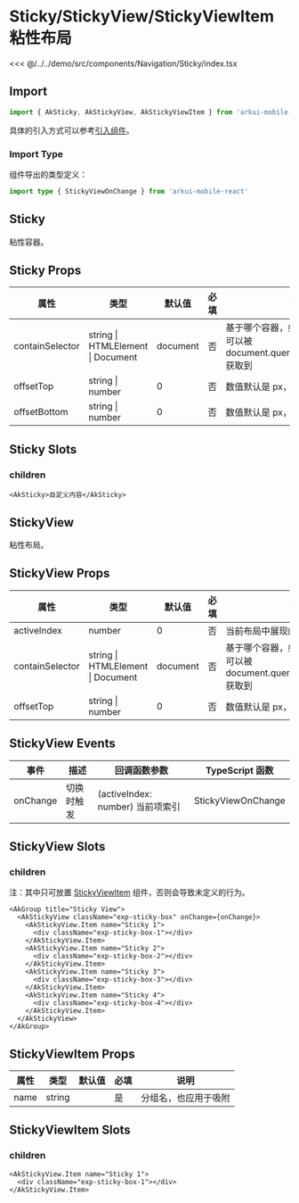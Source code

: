 # Sticky/StickyView/StickyViewItem 粘性布局

<CodeDemo name="Sticky">

<<< @/../../demo/src/components/Navigation/Sticky/index.tsx

</CodeDemo>

## Import

```js
import { AkSticky, AkStickyView, AkStickyViewItem } from 'arkui-mobile-react'
```

具体的引入方式可以参考[引入组件](../guide/import.md)。

### Import Type

组件导出的类型定义：

```ts
import type { StickyViewOnChange } from 'arkui-mobile-react'
```

## Sticky

粘性容器。

## Sticky Props

| 属性            | 类型                              | 默认值   | 必填 | 说明                                                                            |
| --------------- | --------------------------------- | -------- | ---- | ------------------------------------------------------------------------------- |
| containSelector | string \| HTMLElement \| Document | document | 否   | 基于哪个容器，如果是 string，则为可以被 document.querySelector(selector) 获取到 |
| offsetTop       | string \| number                  | 0        | 否   | 数值默认是 px，也支持 vw/vh                                                     |
| offsetBottom    | string \| number                  | 0        | 否   | 数值默认是 px，也支持 vw/vh                                                     |

## Sticky Slots

### children

```tsx
<AkSticky>自定义内容</AkSticky>
```

## StickyView

粘性布局。

## StickyView Props

| 属性            | 类型                              | 默认值   | 必填 | 说明                                                                            |
| --------------- | --------------------------------- | -------- | ---- | ------------------------------------------------------------------------------- |
| activeIndex     | number                            | 0        | 否   | 当前布局中展现的子项 index                                                      |
| containSelector | string \| HTMLElement \| Document | document | 否   | 基于哪个容器，如果是 string，则为可以被 document.querySelector(selector) 获取到 |
| offsetTop       | string \| number                  | 0        | 否   | 数值默认是 px，也支持 vw/vh                                                     |

## StickyView Events

| 事件     | 描述       | 回调函数参数                     | TypeScript 函数    |
| -------- | ---------- | -------------------------------- | ------------------ |
| onChange | 切换时触发 | (activeIndex: number) 当前项索引 | StickyViewOnChange |

## StickyView Slots

### children

注：其中只可放置 [StickyViewItem](./Sticky.md#stickyviewitem-props) 组件，否则会导致未定义的行为。

```tsx
<AkGroup title="Sticky View">
  <AkStickyView className="exp-sticky-box" onChange={onChange}>
    <AkStickyView.Item name="Sticky 1">
      <div className="exp-sticky-box-1"></div>
    </AkStickyView.Item>
    <AkStickyView.Item name="Sticky 2">
      <div className="exp-sticky-box-2"></div>
    </AkStickyView.Item>
    <AkStickyView.Item name="Sticky 3">
      <div className="exp-sticky-box-3"></div>
    </AkStickyView.Item>
    <AkStickyView.Item name="Sticky 4">
      <div className="exp-sticky-box-4"></div>
    </AkStickyView.Item>
  </AkStickyView>
</AkGroup>
```

## StickyViewItem Props

| 属性 | 类型   | 默认值 | 必填 | 说明                 |
| ---- | ------ | ------ | ---- | -------------------- |
| name | string |        | 是   | 分组名，也应用于吸附 |

## StickyViewItem Slots

### children

```tsx
<AkStickyView.Item name="Sticky 1">
  <div className="exp-sticky-box-1"></div>
</AkStickyView.Item>
```
